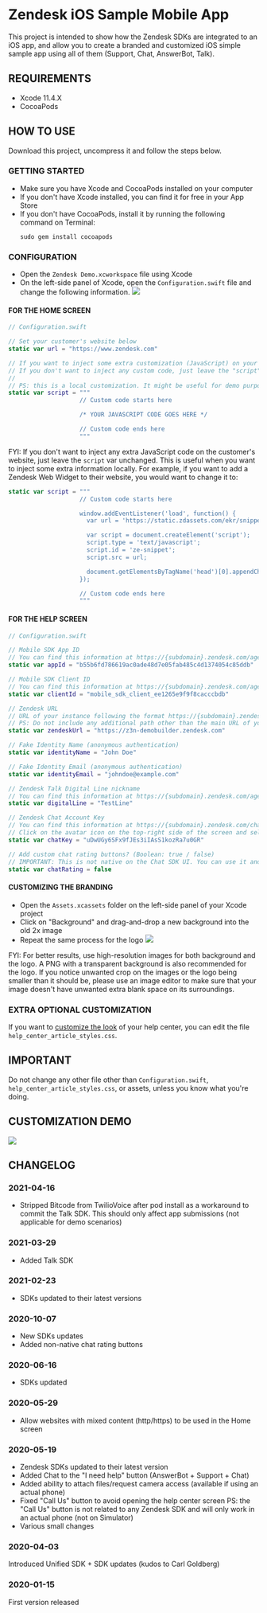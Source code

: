 # Zendesk iOS Sample Mobile App

This project is intended to show how the Zendesk SDKs are integrated to an iOS app, and allow you to create a branded and customized iOS simple sample app using all of them (Support, Chat, AnswerBot, Talk).

## REQUIREMENTS

- Xcode 11.4.X
- CocoaPods

## HOW TO USE

Download this project, uncompress it and follow the steps below.

### GETTING STARTED

- Make sure you have Xcode and CocoaPods installed on your computer
- If you don't have Xcode installed, you can find it for free in your App Store
- If you don't have CocoaPods, install it by running the following command on Terminal:
  ```console
  sudo gem install cocoapods
  ```

### CONFIGURATION

- Open the `Zendesk Demo.xcworkspace` file using Xcode
- On the left-side panel of Xcode, open the `Configuration.swift` file and change the following information.
  ![](Documentation/left-panel.png)

#### FOR THE HOME SCREEN

```swift
// Configuration.swift

// Set your customer's website below
static var url = "https://www.zendesk.com"

// If you want to inject some extra customization (JavaScript) on your customer's website, add it below.
// If you don't want to inject any custom code, just leave the "script" var unchanged.
//
// PS: this is a local customization. It might be useful for demo purposes only.
static var script = """
                    // Custom code starts here

                    /* YOUR JAVASCRIPT CODE GOES HERE */

                    // Custom code ends here
                    """
```

FYI: If you don't want to inject any extra JavaScript code on the customer's website, just leave the `script` var unchanged. This is useful when you want to inject some extra information locally. For example, if you want to add a Zendesk Web Widget to their website, you would want to change it to:

```swift
static var script = """
                    // Custom code starts here

                    window.addEventListener('load', function() {
                      var url = 'https://static.zdassets.com/ekr/snippet.js?key=3798e302-522f-45c9-9ac6-20c7b0e62753';

                      var script = document.createElement('script');
                      script.type = 'text/javascript';
                      script.id = 'ze-snippet';
                      script.src = url;

                      document.getElementsByTagName('head')[0].appendChild(script);
                    });

                    // Custom code ends here
                    """
```

#### FOR THE HELP SCREEN

```swift
// Configuration.swift

// Mobile SDK App ID
// You can find this information at https://{subdomain}.zendesk.com/agent/admin/mobile_sdk
static var appId = "b55b6fd786619ac0ade48d7e05fab485c4d1374054c85ddb"

// Mobile SDK Client ID
// You can find this information at https://{subdomain}.zendesk.com/agent/admin/mobile_sdk
static var clientId = "mobile_sdk_client_ee1265e9f9f8cacccbdb"

// Zendesk URL
// URL of your instance following the format https://{subdomain}.zendesk.com
// PS: Do not include any additional path other than the main URL of your help center (do not add "/hc/en-us/...")
static var zendeskUrl = "https://z3n-demobuilder.zendesk.com"

// Fake Identity Name (anonymous authentication)
static var identityName = "John Doe"

// Fake Identity Email (anonymous authentication)
static var identityEmail = "johndoe@example.com"

// Zendesk Talk Digital Line nickname
// You can find this information at https://{subdomain}.zendesk.com/agent/admin/voice
static var digitalLine = "TestLine"

// Zendesk Chat Account Key
// You can find this information at https://{subdomain}.zendesk.com/chat/agent
// Click on the avatar icon on the top-right side of the screen and select "Check connection"
static var chatKey = "uDwUGy6SFx9fJEs3iIAsS1kozRa7u0GR"

// Add custom chat rating buttons? (Boolean: true / false)
// IMPORTANT: This is not native on the Chat SDK UI. You can use it and present it as a custom feature.
static var chatRating = false
```

#### CUSTOMIZING THE BRANDING

- Open the `Assets.xcassets` folder on the left-side panel of your Xcode project
- Click on "Background" and drag-and-drop a new background into the old 2x image
- Repeat the same process for the logo
  ![](Documentation/asset-replacement.gif)

FYI: For better results, use high-resolution images for both background and the logo. A PNG with a transparent background is also recommended for the logo. If you notice unwanted crop on the images or the logo being smaller than it should be, please use an image editor to make sure that your image doesn't have unwanted extra blank space on its surroundings.

### EXTRA OPTIONAL CUSTOMIZATION

If you want to [customize the look](https://developer.zendesk.com/embeddables/docs/ios_support_sdk/customize_the_look) of your help center, you can edit the file `help_center_article_styles.css`.

## IMPORTANT

Do not change any other file other than `Configuration.swift`, `help_center_article_styles.css`, or assets, unless you know what you're doing.

## CUSTOMIZATION DEMO

[![](https://img.youtube.com/vi/mqjJ3LxLHY8/0.jpg)](https://www.youtube.com/watch?v=mqjJ3LxLHY8)

## CHANGELOG

### 2021-04-16

- Stripped Bitcode from TwilioVoice after pod install as a workaround to commit the Talk SDK. This should only affect app submissions (not applicable for demo scenarios)

### 2021-03-29

- Added Talk SDK

### 2021-02-23

- SDKs updated to their latest versions

### 2020-10-07

- New SDKs updates
- Added non-native chat rating buttons

### 2020-06-16

- SDKs updated

### 2020-05-29

- Allow websites with mixed content (http/https) to be used in the Home screen

### 2020-05-19

- Zendesk SDKs updated to their latest version
- Added Chat to the "I need help" button (AnswerBot + Support + Chat)
- Added ability to attach files/request camera access (available if using an actual phone)
- Fixed "Call Us" button to avoid opening the help center screen
  PS: the "Call Us" button is not related to any Zendesk SDK and will only work in an actual phone (not on Simulator)
- Various small changes

### 2020-04-03

Introduced Unified SDK + SDK updates (kudos to Carl Goldberg)

### 2020-01-15

First version released
